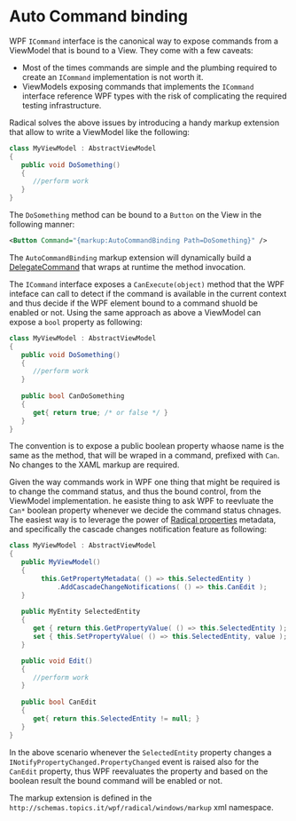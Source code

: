 # Auto Command binding

WPF `ICommand` interface is the canonical way to expose commands from a ViewModel that is bound to a View. They come with a few caveats:

* Most of the times commands are simple and the plumbing required to create an `ICommand` implementation is not worth it.
* ViewModels exposing commands that implements the `ICommand` interface reference WPF types with the risk of complicating the required testing infrastructure.

Radical solves the above issues by introducing a handy markup extension that allow to write a ViewModel like the following:

```csharp
class MyViewModel : AbstractViewModel
{
   public void DoSomething()
   {
      //perform work
   }
}
```

The `DoSomething` method can be bound to a `Button` on the View in the following manner:

```xml
<Button Command="{markup:AutoCommandBinding Path=DoSomething}" />
```

The `AutoCommandBinding` markup extension will dynamically build a [DelegateCommand](/mvvm/delegate-command.md) that wraps at runtime the method invocation.

The `ICommand` interface exposes a `CanExecute(object)` method that the WPF inteface can call to detect if the command is available in the current context and thus decide if the WPF element bound to a command shuold be enabled or not. Using the same approach as above a ViewModel can expose a `bool` property as following:

```csharp
class MyViewModel : AbstractViewModel
{
   public void DoSomething()
   {
      //perform work
   }
   
   public bool CanDoSomething
   {
      get{ return true; /* or false */ }
   }
}
```

The convention is to expose a public boolean property whaose name is the same as the method, that will be wraped in a command, prefixed with `Can`. No changes to the XAML markup are required.

Given the way commands work in WPF one thing that might be required is to change the command status, and thus the bound control, from the ViewModel implementation. he easiste thing to ask WPF to reevluate the `Can*` boolean property whenever we decide the command status chnages. The easiest way is to leverage the power of [Radical properties](/entities/property-system.md) metadata, and specifically the cascade changes notification feature as following:

```csharp
class MyViewModel : AbstractViewModel
{
   public MyViewModel()
   {
        this.GetPropertyMetadata( () => this.SelectedEntity )
            .AddCascadeChangeNotifications( () => this.CanEdit );
   }
   
   public MyEntity SelectedEntity
   {
      get { return this.GetPropertyValue( () => this.SelectedEntity ); }
      set { this.SetPropertyValue( () => this.SelectedEntity, value ); }
   }

   public void Edit()
   {
      //perform work
   }
   
   public bool CanEdit
   {
      get{ return this.SelectedEntity != null; }
   }
}
```

In the above scenario whenever the `SelectedEntity` property changes a `INotifyPropertyChanged.PropertyChanged` event is raised also for the `CanEdit` property, thus WPF reevaluates the property and based on the boolean result the bound command will be enabled or not.

The markup extension is defined in the `http://schemas.topics.it/wpf/radical/windows/markup` xml namespace.
